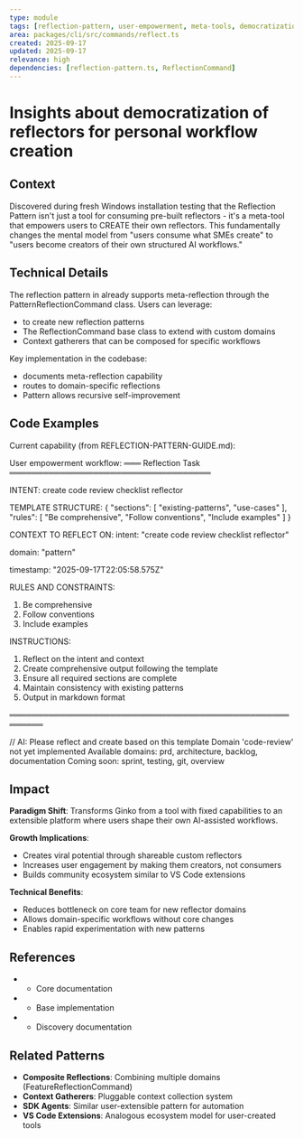 ```yaml
---
type: module
tags: [reflection-pattern, user-empowerment, meta-tools, democratization]
area: packages/cli/src/commands/reflect.ts
created: 2025-09-17
updated: 2025-09-17
relevance: high
dependencies: [reflection-pattern.ts, ReflectionCommand]
---
```


# Insights about democratization of reflectors for personal workflow creation

## Context
Discovered during fresh Windows installation testing that the Reflection Pattern isn't just a tool for consuming pre-built reflectors - it's a meta-tool that empowers users to CREATE their own reflectors. This fundamentally changes the mental model from "users consume what SMEs create" to "users become creators of their own structured AI workflows."

## Technical Details
The reflection pattern in  already supports meta-reflection through the PatternReflectionCommand class. Users can leverage:
-  to create new reflection patterns
- The ReflectionCommand base class to extend with custom domains
- Context gatherers that can be composed for specific workflows

Key implementation in the codebase:
-  documents meta-reflection capability
-  routes to domain-specific reflections
- Pattern allows recursive self-improvement

## Code Examples
Current capability (from REFLECTION-PATTERN-GUIDE.md):


User empowerment workflow:
═══ Reflection Task ════════════════════════════════════

<reflection-task domain="pattern">

INTENT: create code review checklist reflector

TEMPLATE STRUCTURE:
{
  "sections": [
    "existing-patterns",
    "use-cases"
  ],
  "rules": [
    "Be comprehensive",
    "Follow conventions",
    "Include examples"
  ]
}

CONTEXT TO REFLECT ON:
intent:
"create code review checklist reflector"

domain:
"pattern"

timestamp:
"2025-09-17T22:05:58.575Z"

RULES AND CONSTRAINTS:
1. Be comprehensive
2. Follow conventions
3. Include examples

INSTRUCTIONS:
1. Reflect on the intent and context
2. Create comprehensive output following the template
3. Ensure all required sections are complete
4. Maintain consistency with existing patterns
5. Output in markdown format

</reflection-task>
════════════════════════════════════════════════════════

// AI: Please reflect and create based on this template
Domain 'code-review' not yet implemented
Available domains: prd, architecture, backlog, documentation
Coming soon: sprint, testing, git, overview

## Impact
**Paradigm Shift**: Transforms Ginko from a tool with fixed capabilities to an extensible platform where users shape their own AI-assisted workflows.

**Growth Implications**:
- Creates viral potential through shareable custom reflectors
- Increases user engagement by making them creators, not consumers
- Builds community ecosystem similar to VS Code extensions

**Technical Benefits**:
- Reduces bottleneck on core team for new reflector domains
- Allows domain-specific workflows without core changes
- Enables rapid experimentation with new patterns

## References
-  - Core documentation
-  - Base implementation
-  - Discovery documentation

## Related Patterns
- **Composite Reflections**: Combining multiple domains (FeatureReflectionCommand)
- **Context Gatherers**: Pluggable context collection system
- **SDK Agents**: Similar user-extensible pattern for automation
- **VS Code Extensions**: Analogous ecosystem model for user-created tools